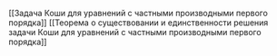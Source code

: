 [[Задача Коши для уравнений с частными производными первого порядка]]
[[Теорема о существовании и единственности решения задачи Коши для уравнений с частными производными первого порядка]]